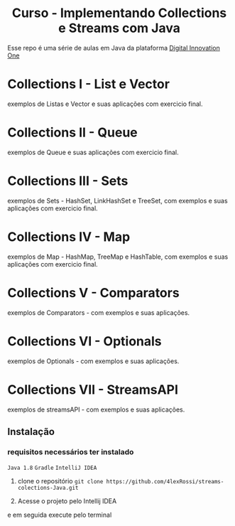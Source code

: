 <h1 align="center">Curso - Implementando Collections e Streams com Java</h1>

Esse repo é uma série de aulas em Java da plataforma 
[Digital Innovation One](https://digitalinnovation.one/sign-up?ref=QFX2ZVP4RU)

# Collections I - List e Vector

exemplos de Listas e Vector e suas aplicações com exercicio final.

# Collections II - Queue

exemplos de Queue e suas aplicações com exercicio final.

# Collections III - Sets

exemplos de Sets - HashSet, LinkHashSet e TreeSet, com exemplos e suas aplicações com exercicio final.

# Collections IV - Map

exemplos de Map - HashMap, TreeMap e HashTable, com exemplos e suas aplicações com exercicio final.

# Collections V - Comparators

exemplos de Comparators - com exemplos e suas aplicações.

# Collections VI - Optionals

exemplos de Optionals - com exemplos e suas aplicações.

# Collections VII - StreamsAPI

exemplos de streamsAPI - com exemplos e suas aplicações.

## Instalação

### requisitos necessários ter instalado
`Java 1.8`
`Gradle`
`IntelliJ IDEA`

1. clone o repositório `git clone https://github.com/4lexRossi/streams-colections-Java.git`

2. Acesse o projeto pelo Intellij IDEA

e em seguida execute pelo terminal
